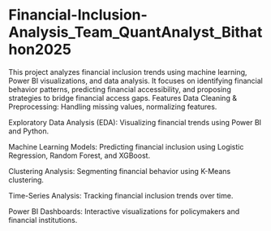 # Financial-Inclusion-Analysis_Team_QuantAnalyst_Bithathon2025
This project analyzes financial inclusion trends using machine learning, Power BI visualizations, and data analysis. It focuses on identifying financial behavior patterns, predicting financial accessibility, and proposing strategies to bridge financial access gaps.
Features
Data Cleaning & Preprocessing: Handling missing values, normalizing features.

Exploratory Data Analysis (EDA): Visualizing financial trends using Power BI and Python.

Machine Learning Models: Predicting financial inclusion using Logistic Regression, Random Forest, and XGBoost.

Clustering Analysis: Segmenting financial behavior using K-Means clustering.

Time-Series Analysis: Tracking financial inclusion trends over time.

Power BI Dashboards: Interactive visualizations for policymakers and financial institutions.
